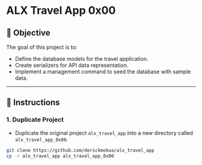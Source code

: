 # ALX Travel App 0x00

## 📌 Objective
The goal of this project is to:
- Define the database models for the travel application.  
- Create serializers for API data representation.  
- Implement a management command to seed the database with sample data.  

---

## 🚀 Instructions

### 1. Duplicate Project
- Duplicate the original project `alx_travel_app` into a new directory called `alx_travel_app_0x00`.  

```bash
git clone https://github.com/derickmokua/alx_travel_app
cp -r alx_travel_app alx_travel_app_0x00
